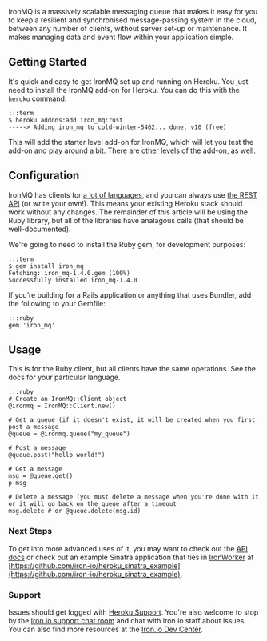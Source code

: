 IronMQ is a massively scalable messaging queue that makes it easy for you to keep a resilient and synchronised message-passing system in the cloud, between any number of clients, without server set-up or maintenance. It makes managing data and event flow within your application simple.

## Getting Started

It's quick and easy to get IronMQ set up and running on Heroku. You just need to install the IronMQ add-on for Heroku. You can do this with the `heroku` command:

    :::term
    $ heroku addons:add iron_mq:rust
    -----> Adding iron_mq to cold-winter-5462... done, v10 (free)

This will add the starter level add-on for IronMQ, which will let you test the add-on and play around a bit.
There are [other levels](http://addons.heroku.com/iron_mq) of the add-on, as well.

## Configuration

IronMQ has clients for [a lot of languages](http://dev.iron.io/mq/libraries/), and you can always use
[the REST API](http://dev.iron.io/mq/reference/api/) (or write your own!). This means your existing
Heroku stack should work without any changes. The remainder of this article will be using the Ruby library,
but all of the libraries have analagous calls (that should be well-documented).

We're going to need to install the Ruby gem, for development purposes:

    :::term
    $ gem install iron_mq
    Fetching: iron_mq-1.4.0.gem (100%)
    Successfully installed iron_mq-1.4.0

If you’re building for a Rails application or anything that uses Bundler, add the following to your Gemfile:

    :::ruby
    gem 'iron_mq'

## Usage

This is for the Ruby client, but all clients have the same operations. See the docs for your particular language.

    :::ruby
    # Create an IronMQ::Client object
    @ironmq = IronMQ::Client.new()

    # Get a queue (if it doesn't exist, it will be created when you first post a message
    @queue = @ironmq.queue("my_queue")

    # Post a message
    @queue.post("hello world!")

    # Get a message
    msg = @queue.get()
    p msg

    # Delete a message (you must delete a message when you're done with it or it will go back on the queue after a timeout
    msg.delete # or @queue.delete(msg.id)


### Next Steps

To get into more advanced uses of it, you may want to check out the
[API docs](http://dev.iron.io/mq/reference/api/) or check out an example Sinatra application
that ties in [IronWorker](http://addons.heroku.com/iron_worker)
at [https://github.com/iron-io/heroku_sinatra_example](https://github.com/iron-io/heroku_sinatra_example).

### Support

Issues should get logged with [Heroku Support](https://support.heroku.com). You're also welcome to stop by the
[Iron.io support chat room](http://get.iron.io/chat) and chat with Iron.io staff about issues. You can also find more
resources at the [Iron.io Dev Center](http://dev.iron.io).
